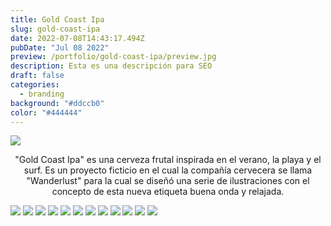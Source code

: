 ```yaml
---
title: Gold Coast Ipa
slug: gold-coast-ipa
date: 2022-07-08T14:43:17.494Z
pubDate: "Jul 08 2022"
preview: /portfolio/gold-coast-ipa/preview.jpg
description: Esta es una descripción para SEO
draft: false
categories:
  - branding
background: "#ddccb0"
color: "#444444"
---
```


![](/portfolio/gold-coast-ipa/01.png)

<p style="text-align:center">
"Gold Coast Ipa" es una cerveza frutal inspirada en el verano, la playa y el surf. Es un proyecto ficticio en el cual la compañía cervecera se llama "Wanderlust" para la cual se diseñó una serie de ilustraciones con el concepto de esta nueva etiqueta buena onda y relajada.
</p>

![](/portfolio/gold-coast-ipa/02.jpg)
![](/portfolio/gold-coast-ipa/03.jpg)
![](/portfolio/gold-coast-ipa/04.jpg)
![](/portfolio/gold-coast-ipa/05.jpg)
![](/portfolio/gold-coast-ipa/06.jpg)
![](/portfolio/gold-coast-ipa/07.jpg)
![](/portfolio/gold-coast-ipa/08.jpg)
![](/portfolio/gold-coast-ipa/09.jpg)
![](/portfolio/gold-coast-ipa/10.jpg)
![](/portfolio/gold-coast-ipa/11.jpg)
![](/portfolio/gold-coast-ipa/12.jpg)
![](/portfolio/gold-coast-ipa/13.jpg)
